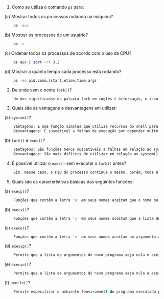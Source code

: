 1. Como se utiliza o comando `ps` para:

(a) Mostrar todos os processos rodando na máquina?
```bash
	ps -aux
```
(b) Mostrar os processos de um usuário?
```bash
	ps -u
```
(c) Ordenar todos os processos de acordo com o uso da CPU?
```bash
	ps aux | sort -rk 3,3
```
(d) Mostrar a quanto tempo cada processo está rodando?
```bash
	ps -eo pid,comm,lstart,etime,time,args
```
2. De onde vem o nome `fork()`?
```bash
	Um dos significados da palavra fork em inglês é bifurcação, e isso faz sentido com o que a função faz, pois ela cria um processo (processo filho) igual ao processo original (processo pai), como se fosse um processo de divisão em duas partes idênticas.
```
3. Quais são as vantagens e desvantagens em utilizar:

(a) `system()`?
```bash
	Vantagens: É uma função simples que utiliza recursos do shell para criar um novo processo.
	Desvantagens: É suscetível a falhas de execução por depender muito do sistema operacional utilizado. Um processo que funciona em UNIX pode não funcionar no Windows, por exemplo.
```
(b) `fork()` e `exec()`?
```bash
	Vantagens: São funções menos suscetíveis a falhas em relação ao system() e dão um melhor entendimento sobre processos.
	Desvantagens: São mais difíceis de utilizar em relação ao system().
```
4. É possível utilizar o `exec()` sem executar o `fork()` antes?
```bash
	Sim. Nesse caso, o PID do processo continua o mesmo, porém, toda a funcionalidade do programa original (texto, variáveis e outras informações) é substituída pela funcionalidade do programa chamado na função exec().
```
5. Quais são as características básicas das seguintes funções:

(a) `execp()`?
```bash
	Funções que contêm a letra 'p' em seus nomes aceitam que o nome ou procura do programa esteja no diretório atual (current path). Funções que não possuem o 'p' devem conter o caminho completo do programa a ser executado.
```
(b) `execv()`?
```bash
	Funções que contêm a letra 'v' em seus nomes aceitam que a lista de argumentos do novo programa seja nula.
```
(c) `exece()`?
```bash
	Funções que contêm a letra 'e' em seus nomes aceitam um argumento adicional.
```
(d) `execvp()`?
```bash
	Permite que a lista de argumentos do novo programa seja nula e aceitam que o nome ou procura do programa esteja no diretório atual.
```
(e) `execve()`?
```bash
	Permite que a lista de argumentos do novo programa seja nula e aceitam um argumento adicional.
```
(f) `execle()`?
```bash
	Permite especificar o ambiente (enviroment) do programa executado pelo argumento 'envp'.
```
